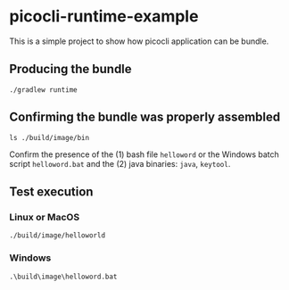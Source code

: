# picocli-runtime-example

This is a simple project to show how picocli application can be bundle.

## Producing the bundle

```
./gradlew runtime
```
## Confirming the bundle was properly assembled

```
ls ./build/image/bin
```

Confirm the presence of the (1) bash file `helloword` or the Windows batch script `helloword.bat` and the (2) java binaries: `java`, `keytool`.

## Test execution

### Linux or MacOS
```
./build/image/helloworld
```

### Windows
```
.\build\image\helloword.bat
```

